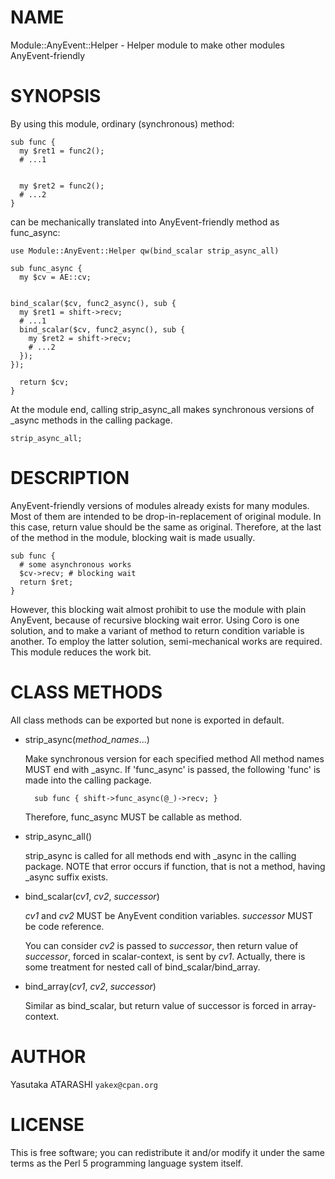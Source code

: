 # NAME

Module::AnyEvent::Helper - Helper module to make other modules AnyEvent-friendly

# SYNOPSIS

By using this module, ordinary (synchronous) method:

    sub func {
      my $ret1 = func2();
      # ...1
    

      my $ret2 = func2();
      # ...2
    }

can be mechanically translated into AnyEvent-friendly method as func\_async:

    use Module::AnyEvent::Helper qw(bind_scalar strip_async_all)

    sub func_async {
      my $cv = AE::cv;
    

    bind_scalar($cv, func2_async(), sub {
      my $ret1 = shift->recv;
      # ...1
      bind_scalar($cv, func2_async(), sub {
        my $ret2 = shift->recv;
        # ...2
      });
    });

      return $cv;
    }

At the module end, calling strip\_async\_all makes synchronous versions of \_async methods in the calling package.

    strip_async_all;

# DESCRIPTION

AnyEvent-friendly versions of modules already exists for many modules.
Most of them are intended to be drop-in-replacement of original module.
In this case, return value should be the same as original.
Therefore, at the last of the method in the module, blocking wait is made usually.

    sub func {
      # some asynchronous works
      $cv->recv; # blocking wait
      return $ret;
    }

However, this blocking wait almost prohibit to use the module with plain AnyEvent, because of recursive blocking wait error.
Using Coro is one solution, and to make a variant of method to return condition variable is another.
To employ the latter solution, semi-mechanical works are required.
This module reduces the work bit.

# CLASS METHODS

All class methods can be exported but none is exported in default.

- strip\_async(_method\_names_...)

    Make synchronous version for each specified method
    All method names MUST end with \_async.
    If 'func\_async' is passed, the following 'func' is made into the calling package.

        sub func { shift->func_async(@_)->recv; }

    Therefore, func\_async MUST be callable as method.

- strip\_async\_all()

    strip\_async is called for all methods end with \_async in the calling package.
    NOTE that error occurs if function, that is not a method, having \_async suffix exists.

- bind\_scalar(_cv1_, _cv2_, _successor_)

    _cv1_ and _cv2_ MUST be AnyEvent condition variables. _successor_ MUST be code reference.

    You can consider _cv2_ is passed to _successor_, then return value of _successor_, forced in scalar-context, is sent by _cv1_.
    Actually, there is some treatment for nested call of bind\_scalar/bind\_array.

- bind\_array(_cv1_, _cv2_, _successor_)

    Similar as bind\_scalar, but return value of successor is forced in array-context.

# AUTHOR

Yasutaka ATARASHI `yakex@cpan.org`

# LICENSE

This is free software; you can redistribute it and/or modify it under
the same terms as the Perl 5 programming language system itself.
